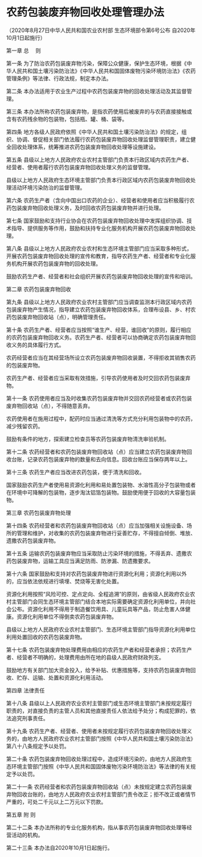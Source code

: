 # 农药包装废弃物回收处理管理办法

（2020年8月27日中华人民共和国农业农村部 生态环境部令第6号公布 自2020年10月1日起施行）



第一章 总 　则



第一条 为了防治农药包装废弃物污染，保障公众健康，保护生态环境，根据《中华人民共和国土壤污染防治法》《中华人民共和国固体废物污染环境防治法》《农药管理条例》等法律、行政法规，制定本办法。

第二条 本办法适用于农业生产过程中农药包装废弃物的回收处理活动及其监督管理。

第三条 本办法所称农药包装废弃物，是指农药使用后被废弃的与农药直接接触或含有农药残余物的包装物，包括瓶、罐、桶、袋等。

第四条 地方各级人民政府依照《中华人民共和国土壤污染防治法》的规定，组织、协调、督促相关部门依法履行农药包装废弃物回收处理监督管理职责，建立健全回收处理体系，统筹推进农药包装废弃物回收处理等设施建设。

第五条 县级以上地方人民政府农业农村主管部门负责本行政区域内农药生产者、经营者、使用者履行农药包装废弃物回收处理义务的监督管理。

县级以上地方人民政府生态环境主管部门负责本行政区域内农药包装废弃物回收处理活动环境污染防治的监督管理。

第六条 农药生产者（含向中国出口农药的企业）、经营者和使用者应当积极履行农药包装废弃物回收处理义务，及时回收农药包装废弃物并进行处理。

第七条 国家鼓励和支持行业协会在农药包装废弃物回收处理中发挥组织协调、技术指导、提供服务等作用，鼓励和扶持专业化服务机构开展农药包装废弃物回收处理。

第八条 县级以上地方人民政府农业农村和生态环境主管部门应当采取多种形式，开展农药包装废弃物回收处理的宣传和教育，指导农药生产者、经营者和专业化服务机构开展农药包装废弃物的回收处理。

鼓励农药生产者、经营者和社会组织开展农药包装废弃物回收处理的宣传和培训。



第二章 农药包装废弃物回收



第九条 县级以上地方人民政府农业农村主管部门应当调查监测本行政区域内农药包装废弃物产生情况，指导建立农药包装废弃物回收体系，合理布设县、乡、村农药包装废弃物回收站（点），明确管理责任。

第十条 农药生产者、经营者应当按照“谁生产、经营，谁回收”的原则，履行相应的农药包装废弃物回收义务。农药生产者、经营者可以协商确定农药包装废弃物回收义务的具体履行方式。

农药经营者应当在其经营场所设立农药包装废弃物回收装置，不得拒收其销售农药的包装废弃物。

农药生产者、经营者应当采取有效措施，引导农药使用者及时交回农药包装废弃物。

第十一条 农药使用者应当及时收集农药包装废弃物并交回农药经营者或农药包装废弃物回收站（点），不得随意丢弃。

农药使用者在施用过程中，配药时应当通过清洗等方式充分利用包装物中的农药，减少残留农药。

鼓励有条件的地方，探索建立检查员等农药包装废弃物清洗审验机制。

第十二条 农药经营者和农药包装废弃物回收站（点）应当建立农药包装废弃物回收台账，记录农药包装废弃物的数量和去向信息。回收台账应当保存两年以上。

第十三条 农药生产者应当改进农药包装，便于清洗和回收。

国家鼓励农药生产者使用易资源化利用和易处置包装物、水溶性高分子包装物或者在环境中可降解的包装物，逐步淘汰铝箔包装物。鼓励使用便于回收的大容量包装物。



第三章 农药包装废弃物处理



第十四条 农药经营者和农药包装废弃物回收站（点）应当加强相关设施设备、场所的管理和维护，对收集的农药包装废弃物进行妥善贮存，不得擅自倾倒、堆放、遗撒农药包装废弃物。

第十五条 运输农药包装废弃物应当采取防止污染环境的措施，不得丢弃、遗撒农药包装废弃物，运输工具应当满足防雨、防渗漏、防遗撒要求。

第十六条 国家鼓励和支持对农药包装废弃物进行资源化利用；资源化利用以外的，应当依法依规进行填埋、焚烧等无害化处置。

资源化利用按照“风险可控、定点定向、全程追溯”的原则，由省级人民政府农业农村主管部门会同生态环境主管部门结合本地实际需要确定资源化利用单位，并向社会公布。资源化利用不得用于制造餐饮用具、儿童玩具等产品，防止危害人体健康。资源化利用单位不得倒卖农药包装废弃物。

县级以上地方人民政府农业农村主管部门、生态环境主管部门指导资源化利用单位利用处置回收的农药包装废弃物。

第十七条 农药包装废弃物处理费用由相应的农药生产者和经营者承担；农药生产者、经营者不明确的，处理费用由所在地的县级人民政府财政列支。

鼓励地方有关部门加大资金投入，给予补贴、优惠措施等，支持农药包装废弃物回收、贮存、运输、处置和资源化利用活动。



第四章 法律责任



第十八条 县级以上人民政府农业农村主管部门或生态环境主管部门未按规定履行职责的，对直接负责的主管人员和其他直接责任人依法给予处分；构成犯罪的，依法追究刑事责任。

第十九条 农药生产者、经营者、使用者未按规定履行农药包装废弃物回收处理义务的，由地方人民政府农业农村主管部门按照《中华人民共和国土壤污染防治法》第八十八条规定予以处罚。

第二十条 农药包装废弃物回收处理过程中，造成环境污染的，由地方人民政府生态环境主管部门按照《中华人民共和国固体废物污染环境防治法》等法律的有关规定予以处罚。

第二十一条 农药经营者和农药包装废弃物回收站（点）未按规定建立农药包装废弃物回收台账的，由地方人民政府农业农村主管部门责令改正；拒不改正或者情节严重的，可处二千元以上二万元以下罚款。



第五章 附 则



第二十二条 本办法所称的专业化服务机构，指从事农药包装废弃物回收处理等经营活动的机构。

第二十三条 本办法自2020年10月1日起施行。